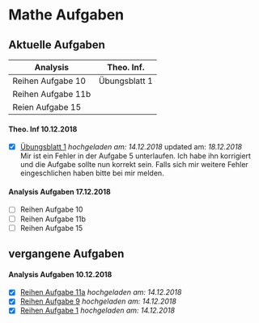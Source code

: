 # Mathe Aufgaben
## Aktuelle Aufgaben
__Analysis__ | __Theo. Inf.__
------------ |-------------
Reihen Aufgabe 10 | Übungsblatt 1
Reihen Aufgabe 11b|
Reien Aufgabe 15   |
#### Theo. Inf 10.12.2018

-[x] [Übungsblatt 1](/theoretische%20Informatik/pdf/%C3%9Cbungsblatt1.pdf) *hochgeladen am: 14.12.2018* updated am: *18.12.2018*<br />
Mir ist ein Fehler in der Aufgabe 5 unterlaufen. Ich habe ihn korrigiert und die Aufgabe sollte nun korrekt sein. Falls sich mir weitere Fehler
eingeschlichen haben bitte bei mir melden.

#### Analysis Aufgaben 17.12.2018

-[ ] Reihen Aufgabe 10 <br />
-[ ] Reihen Aufgabe 11b <br />
-[ ] Reihen Aufgabe 15 <br />

## vergangene Aufgaben

#### Analysis Aufgaben 10.12.2018

-[x] [Reihen Aufgabe 11a](/Analysis/pdf/Reihen/Aufgabe11/Aufgabe11a.pdf) *hochgeladen am: 14.12.2018*<br />
-[x] [Reihen Aufgabe 9](/Analysis/pdf/Reihen/Aufgabe9.pdf) *hochgeladen am: 14.12.2018*<br />
-[x] [Reihen Aufgabe 1](/Analysis/pdf/Reihen/Aufgabe1.pdf) *hochgeladen am: 14.12.2018*<br />
